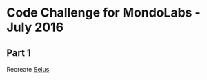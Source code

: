 # Code Challenge for MondoLabs - July 2016

## Part 1

Recreate [Selus](https://mondo-test.herokuapp.com/)